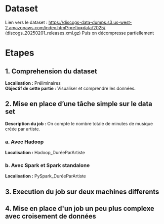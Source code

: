 # Dataset
Lien vers le dataset : https://discogs-data-dumps.s3.us-west-2.amazonaws.com/index.html?prefix=data/2025/ (discogs_20250201_releases.xml.gz)
Puis on décompresse partiellement


# Etapes 

## 1. Comprehension du dataset
**Localisation :** Préliminaires \
**Objectif de cette partie :** Visualiser et comprendre les données.

## 2. Mise en place d’une tâche simple sur le data set 

**Description du job :** On compte le nombre totale de minutes de musique créée par artiste.

### a. Avec Hadoop
**Localisation :** Hadoop_DuréeParArtiste

### b. Avec Spark et Spark standalone
**Localisation :** PySpark_DuréeParArtiste


## 3. Execution du job sur deux machines differents 


## 4. Mise en place d'un job un peu plus complexe avec croisement de données

